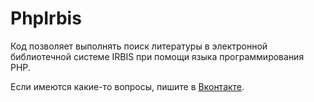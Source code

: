 # PhpIrbis
Код позволяет выполнять поиск литературы в электронной библиотечной системе IRBIS при помощи языка программирования PHP.


Если имеются какие-то вопросы, пишите в <a href="https://vk.com/onnaell">Вконтакте</a>.
